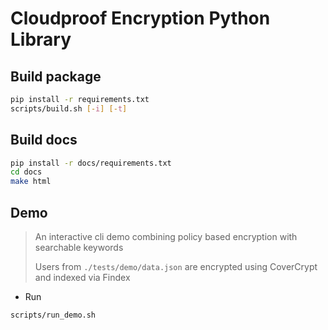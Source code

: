 # Cloudproof Encryption Python Library

## Build package

```sh
pip install -r requirements.txt
scripts/build.sh [-i] [-t]
```

## Build docs

```sh
pip install -r docs/requirements.txt
cd docs
make html
```

## Demo

> An interactive cli demo combining policy based encryption with searchable keywords
>
> Users from `./tests/demo/data.json` are encrypted using CoverCrypt and indexed via Findex

- Run

```sh
scripts/run_demo.sh
```
